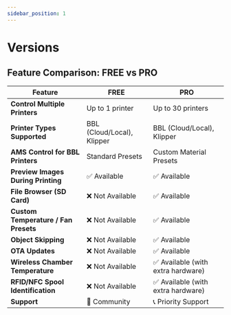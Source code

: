 ```yaml
---
sidebar_position: 1
---
```


# Versions

## Feature Comparison: FREE vs PRO

| **Feature**                          | **FREE**                   | **PRO**                            |
| ------------------------------------ | -------------------------- | ---------------------------------- |
| **Control Multiple Printers**        | Up to 1 printer            | Up to 30 printers                  |
| **Printer Types Supported**          | BBL (Cloud/Local), Klipper | BBL (Cloud/Local), Klipper         |
| **AMS Control for BBL Printers**     | Standard Presets           | Custom Material Presets            |
| **Preview Images During Printing**   | ✅ Available               | ✅ Available                       |
| **File Browser (SD Card)**           | ❌ Not Available           | ✅ Available                       |
| **Custom Temperature / Fan Presets** | ❌ Not Available           | ✅ Available                       |
| **Object Skipping**                  | ❌ Not Available           | ✅ Available                       |
| **OTA Updates**                      | ❌ Not Available           | ✅ Available                       |
| **Wireless Chamber Temperature**     | ❌ Not Available           | ✅ Available (with extra hardware) |
| **RFID/NFC Spool Identification**    | ❌ Not Available           | ✅ Available (with extra hardware) |
| **Support**                          | 💬 Community               | 📞 Priority Support                |
